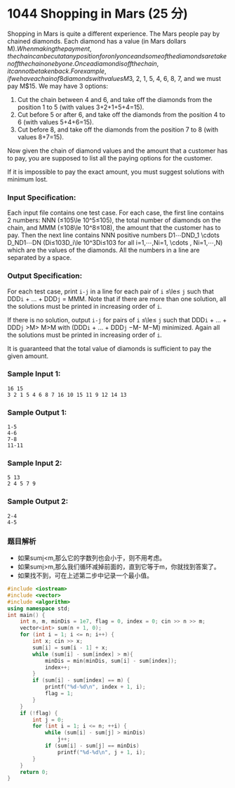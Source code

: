 # 1044 Shopping in Mars (25 分)

Shopping in Mars is quite a different experience. The Mars people pay by chained diamonds. Each diamond has a value (in Mars dollars M$). When making the payment, the chain can be cut at any position for only once and some of the diamonds are taken off the chain one by one. Once a diamond is off the chain, it cannot be taken back. For example, if we have a chain of 8 diamonds with values M$3, 2, 1, 5, 4, 6, 8, 7, and we must pay M$15. We may have 3 options:

1.  Cut the chain between 4 and 6, and take off the diamonds from the position 1 to 5 (with values 3+2+1+5+4=15).
2.  Cut before 5 or after 6, and take off the diamonds from the position 4 to 6 (with values 5+4+6=15).
3.  Cut before 8, and take off the diamonds from the position 7 to 8 (with values 8+7=15).

Now given the chain of diamond values and the amount that a customer has to pay, you are supposed to list all the paying options for the customer.

If it is impossible to pay the exact amount, you must suggest solutions with minimum lost.

### Input Specification:

Each input file contains one test case. For each case, the first line contains 2 numbers: NNN (≤105\\le 10^5≤10​5​​), the total number of diamonds on the chain, and MMM (≤108\\le 10^8≤10​8​​), the amount that the customer has to pay. Then the next line contains NNN positive numbers D1⋯DND\_1 \\cdots D\_ND​1​​⋯D​N​​ (Di≤103D_i\\le 10^3D​i​​≤10​3​​ for all i=1,⋯,Ni=1, \\cdots , Ni=1,⋯,N) which are the values of the diamonds. All the numbers in a line are separated by a space.

### Output Specification:

For each test case, print `i-j` in a line for each pair of `i` ≤\\le≤ `j` such that DDD`i` \+ ... \+ DDD`j` = MMM. Note that if there are more than one solution, all the solutions must be printed in increasing order of `i`.

If there is no solution, output `i-j` for pairs of `i` ≤\\le≤ `j` such that DDD`i` \+ ... \+ DDD`j` >M\> M>M with (DDD`i` \+ ... \+ DDD`j` −M\- M−M) minimized. Again all the solutions must be printed in increasing order of `i`.

It is guaranteed that the total value of diamonds is sufficient to pay the given amount.

### Sample Input 1:

    16 15
    3 2 1 5 4 6 8 7 16 10 15 11 9 12 14 13
    

### Sample Output 1:

    1-5
    4-6
    7-8
    11-11
    

### Sample Input 2:

    5 13
    2 4 5 7 9
    

### Sample Output 2:

    2-4
    4-5

### 题目解析

- 如果sum[i](只从开始到第i个累加和)<m,那么它的字数列也会小于，则不用考虑。
- 如果sum[i](只从开始到第i个累加和)>m,那么我们循环减掉前面的，直到它等于m，你就找到答案了。
- 如果找不到，可在上述第二步中记录一个最小值。

```C++
#include <iostream>
#include <vector>
#include <algorithm>
using namespace std;
int main() {
	int n, m, minDis = 1e7, flag = 0, index = 0; cin >> n >> m;
	vector<int> sum(n + 1, 0);
	for (int i = 1; i <= n; i++) {
		int x; cin >> x;
		sum[i] = sum[i - 1] + x;
		while (sum[i] - sum[index] > m){
			minDis = min(minDis, sum[i] - sum[index]);
			index++;
		}
		if (sum[i] - sum[index] == m) {
			printf("%d-%d\n", index + 1, i);
			flag = 1;
		}
	}
	if (!flag) {
		int j = 0;
		for (int i = 1; i <= n; ++i) {
			while (sum[i] - sum[j] > minDis)
				j++;
			if (sum[i] - sum[j] == minDis)
				printf("%d-%d\n", j + 1, i);
		}
	}
	return 0;
}
```